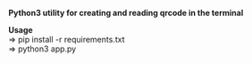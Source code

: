 **Python3 utility for creating and reading qrcode in the terminal**<br>

**Usage** <br> 
=> pip install -r requirements.txt <br> 
=> python3 app.py
